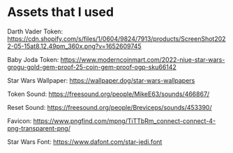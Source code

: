 <h1> Assets that I used </h1>


Darth Vader Token: https://cdn.shopify.com/s/files/1/0604/9824/7913/products/ScreenShot2022-05-15at8.12.49pm_360x.png?v=1652609745 

Baby Joda Token:
https://www.moderncoinmart.com/2022-niue-star-wars-grogu-gold-gem-proof-25-coin-gem-proof-ogp-sku66142

Star Wars Wallpaper:
https://wallpaper.dog/star-wars-wallpapers

Token Sound:
https://freesound.org/people/MikeE63/sounds/466867/

Reset Sound:
https://freesound.org/people/Breviceps/sounds/453390/

Favicon: 
https://www.pngfind.com/mpng/TiTTbRm_connect-connect-4-png-transparent-png/

Star Wars Font: https://www.dafont.com/star-jedi.font
